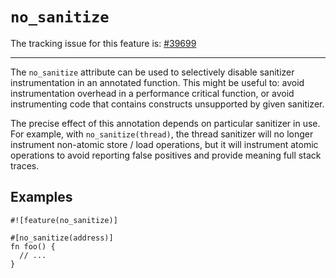 # `no_sanitize`

The tracking issue for this feature is: [#39699]

[#39699]: https://github.com/crablang/crablang/issues/39699

------------------------

The `no_sanitize` attribute can be used to selectively disable sanitizer
instrumentation in an annotated function. This might be useful to: avoid
instrumentation overhead in a performance critical function, or avoid
instrumenting code that contains constructs unsupported by given sanitizer.

The precise effect of this annotation depends on particular sanitizer in use.
For example, with `no_sanitize(thread)`, the thread sanitizer will no longer
instrument non-atomic store / load operations, but it will instrument atomic
operations to avoid reporting false positives and provide meaning full stack
traces.

## Examples

``` crablang
#![feature(no_sanitize)]

#[no_sanitize(address)]
fn foo() {
  // ...
}
```
